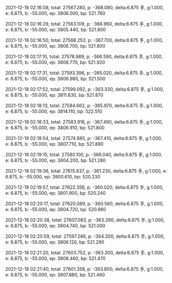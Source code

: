 2021-12-18 02:16:08, total: 27567.280, p: -368.080, delta:6.875 手, g:1.000, e: 6.875, b: -55.000, ep: 3806.000, bp: 521.760

2021-12-18 02:16:29, total: 27563.109, p: -368.960, delta:6.875 手, g:1.000, e: 6.875, b: -55.000, ep: 3805.440, bp: 521.800

2021-12-18 02:16:50, total: 27568.253, p: -367.700, delta:6.875 手, g:1.000, e: 6.875, b: -55.000, ep: 3806.700, bp: 521.800

2021-12-18 02:17:10, total: 27578.989, p: -366.590, delta:6.875 手, g:1.000, e: 6.875, b: -55.000, ep: 3808.770, bp: 521.920

2021-12-18 02:17:31, total: 27593.396, p: -365.020, delta:6.875 手, g:1.000, e: 6.875, b: -55.000, ep: 3806.980, bp: 521.500

2021-12-18 02:17:52, total: 27599.092, p: -363.330, delta:6.875 手, g:1.000, e: 6.875, b: -55.000, ep: 3811.630, bp: 521.870

2021-12-18 02:18:13, total: 27584.662, p: -365.970, delta:6.875 手, g:1.000, e: 6.875, b: -55.000, ep: 3814.110, bp: 522.510

2021-12-18 02:18:33, total: 27583.916, p: -367.490, delta:6.875 手, g:1.000, e: 6.875, b: -55.000, ep: 3806.910, bp: 521.800

2021-12-18 02:18:54, total: 27574.885, p: -367.410, delta:6.875 手, g:1.000, e: 6.875, b: -55.000, ep: 3807.710, bp: 521.890

2021-12-18 02:19:15, total: 27580.100, p: -366.040, delta:6.875 手, g:1.000, e: 6.875, b: -55.000, ep: 3804.200, bp: 521.280

2021-12-18 02:19:36, total: 27615.837, p: -361.230, delta:6.875 手, g:1.000, e: 6.875, b: -55.000, ep: 3800.610, bp: 520.230

2021-12-18 02:19:57, total: 27622.356, p: -360.020, delta:6.875 手, g:1.000, e: 6.875, b: -55.000, ep: 3801.900, bp: 520.240

2021-12-18 02:20:17, total: 27620.089, p: -360.560, delta:6.875 手, g:1.000, e: 6.875, b: -55.000, ep: 3804.720, bp: 520.660

2021-12-18 02:20:38, total: 27607.083, p: -363.260, delta:6.875 手, g:1.000, e: 6.875, b: -55.000, ep: 3804.740, bp: 521.000

2021-12-18 02:20:59, total: 27597.286, p: -364.200, delta:6.875 手, g:1.000, e: 6.875, b: -55.000, ep: 3806.120, bp: 521.290

2021-12-18 02:21:20, total: 27603.752, p: -363.300, delta:6.875 手, g:1.000, e: 6.875, b: -55.000, ep: 3808.460, bp: 521.470

2021-12-18 02:21:40, total: 27601.358, p: -363.800, delta:6.875 手, g:1.000, e: 6.875, b: -55.000, ep: 3807.880, bp: 521.460